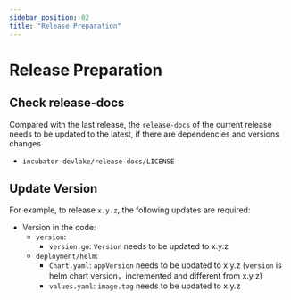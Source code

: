 ```yaml
---
sidebar_position: 02
title: "Release Preparation"
---
```

# Release Preparation

## Check release-docs

Compared with the last release, the `release-docs` of the current release needs to be updated to the latest, if there are dependencies and versions changes

- `incubator-devlake/release-docs/LICENSE`

## Update Version

For example, to release `x.y.z`, the following updates are required:

- Version in the code:
  - `version`:
    - `version.go`: `Version` needs to be updated to x.y.z
  - `deployment/helm`:
    - `Chart.yaml`: `appVersion` needs to be updated to x.y.z (`version` is helm chart version，incremented and different from x.y.z)
    - `values.yaml`: `image.tag` needs to be updated to x.y.z


